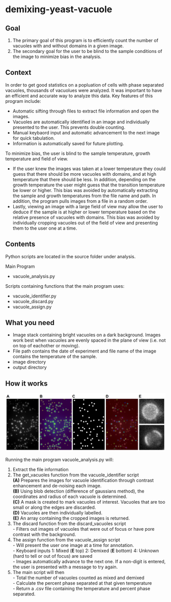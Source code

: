 # demixing-yeast-vacuole

## Goal

1. The primary goal of this program is to efficiently count the number of vacuoles with and without domains in a given image.
2. The secondary goal for the user to be blind to the sample conditions of the image to minimize bias in the analysis. 

## Context

In order to get good statistics on a popluation of cells with phase separated vacuoles, thousands of vacuolues were analyzed. It was important to have an efficient and accurate way to analyze this data. Key features of this program include: 
- Automatic sifting through files to extract file information and open the images.
- Vacuoles are automatically identified in an image and individually presented to the user. This prevents double counting.
- Manual keybaord input and automatic advancement to the next image for quick tabulation.
- Information is automatically saved for future plotting.

To minimize bias, the user is blind to the sample temperature, growth temperature and field of view. 
- If the user knew the images was taken at a lower temperature they could guess that there should be more vacuoles with domains, and at high temperature that there should be less. In addition, depending on the growth temperature the user might guess that the transition temperature be lower or higher. This bias was avoided by automatically extracting the sample and growth temperatures from the file name and path. In addition, the program pulls images from a file in a random order. 
- Lastly, viewing an image with a large field of view may allow the user to deduce if the sample is at higher or lower temperature based on the relative presence of vacuoles with domains. This bias was avoided by individually cropping vacuoles out of the field of view and presenting them to the user one at a time. 

## Contents

Python scripts are located in the source folder under analysis. 

Main Program
- vacuole_analysis.py

Scripts containing functions that the main program uses:
- vacuole_identifier.py
- vacuole_discard.py
- vacuole_assign.py

## What you need
- Image stack containing bright vacuoles on a dark background. Images work best when vacuoles are evenly spaced in the plane of view (i.e. not on top of eachother or moving).
- File path contains the date of experiment and file name of the image contains the temperature of the sample. 
- image directory
- output directory

## How it works

![](src/images/workflow.png)

Running the main program vacuole_analysis.py will:
1. Extract the file information
2. The get_vacuoles function from the vacuole_identifier script\
        **(A)** Prepares the images for vacuole identification through contrast enhancement and de-noising each image.\
        **(B)** Using blob detection (difference of gaussians method), the coordinates and radius of each vacuole is determined.\
        **(C)** A mask is created to mark vacuoles of interest. Vacuoles that are too small or along the edges are discarded.\
        **(D)** Vacuoles are then individually labelled.\
        **(E)** An array containing the cropped images is returned.
3. The discard function from the discard_vacuoles script\
        - Filters out images of vacuoles that were out of focus or have pore contrast with the background.
4. The assign function from the vacuole_assign script\
        - Will present the user one image at a time for annotation.\
        - Keyboard inputs 1: Mixed (**E** top) 2: Demixed (**E** bottom) 4: Unknown (hard to tell or out of focus) are saved\
        - Images automatically advance to the next one. If a non-digit is entered, the user is presented with a message to try again.
5. The main script will then\
        - Total the number of vacuoles counted as mixed and demixed\
        - Calculate the percent phase separated at that given temperature\
        - Return a .csv file containing the temperature and percent phase separated.
